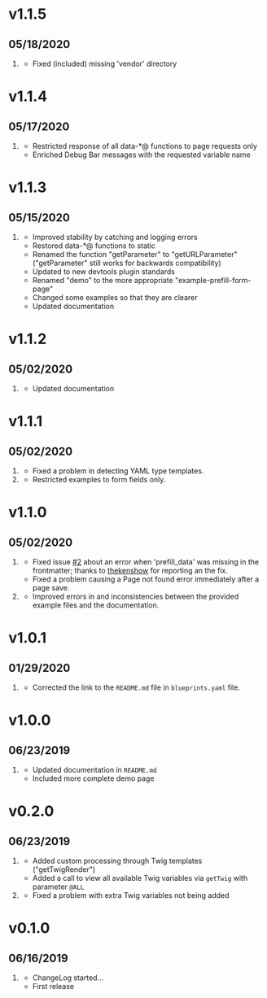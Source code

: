 # v1.1.5
##  05/18/2020

1. [](#bugfix)
    * Fixed (included) missing 'vendor' directory

# v1.1.4
##  05/17/2020

1. [](#improved)
    * Restricted response of all data-*@ functions to page requests only
    * Enriched Debug Bar messages with the requested variable name

# v1.1.3
##  05/15/2020

1. [](#improved)
    * Improved stability by catching and logging errors
    * Restored data-*@ functions to static
    * Renamed the function "getParameter" to "getURLParameter" ("getParameter" still works for backwards compatibility)
    * Updated to new devtools plugin standards
    * Renamed "demo" to the more appropriate "example-prefill-form-page"
    * Changed some examples so that they are clearer
    * Updated documentation

# v1.1.2
##  05/02/2020

1. [](#improved)
    * Updated documentation
    
# v1.1.1
##  05/02/2020

1. [](#bugfix)
    * Fixed a problem in detecting YAML type templates.
1. [](#improved)
    * Restricted examples to form fields only.
    
# v1.1.0
##  05/02/2020

1. [](#bugfix)
    * Fixed issue [#2](https://github.com/bleutzinn/grav-plugin-form-prefiller/issues/2) about an error when 'prefill_data' was missing in the frontmatter; thanks to [thekenshow](https://github.com/thekenshow) for reporting an the fix.
    * Fixed a problem causing a Page not found error immediately after a page save.
1. [](#improved)
    * Improved errors in and inconsistencies between the provided example files and the documentation.
    
# v1.0.1
##  01/29/2020

1. [](#improved)
    * Corrected the link to the `README.md` file in `blueprints.yaml` file.

# v1.0.0
##  06/23/2019

1. [](#improved)
    * Updated documentation in `README.md`
    * Included more complete demo page

# v0.2.0
##  06/23/2019

1. [](#new)
    * Added custom processing through Twig templates ("getTwigRender")
    * Added a call to view all available Twig variables via `getTwig` with parameter `@ALL`
1. [](#improved)
    * Fixed a problem with extra Twig variables not being added

# v0.1.0
##  06/16/2019

1. [](#new)
    * ChangeLog started...
    * First release
